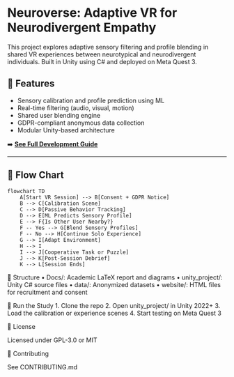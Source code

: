 # Neuroverse: Adaptive VR for Neurodivergent Empathy

This project explores adaptive sensory filtering and profile blending in shared VR experiences between neurotypical and neurodivergent individuals. Built in Unity using C# and deployed on Meta Quest 3.

## 🧠 Features

- Sensory calibration and profile prediction using ML
- Real-time filtering (audio, visual, motion)
- Shared user blending engine
- GDPR-compliant anonymous data collection
- Modular Unity-based architecture

➡️ **[See Full Development Guide](docs/DEVELOPMENT_GUIDE.md)**

---

## 🔁 Flow Chart

```mermaid
flowchart TD
    A[Start VR Session] --> B[Consent + GDPR Notice]
    B --> C[Calibration Scene]
    C --> D[Passive Behavior Tracking]
    D --> E[ML Predicts Sensory Profile]
    E --> F{Is Other User Nearby?}
    F -- Yes --> G[Blend Sensory Profiles]
    F -- No --> H[Continue Solo Experience]
    G --> I[Adapt Environment]
    H --> I
    I --> J[Cooperative Task or Puzzle]
    J --> K[Post-Session Debrief]
    K --> L[Session Ends]
```



📂 Structure
	•	Docs/: Academic LaTeX report and diagrams
	•	unity_project/: Unity C# source files
	•	data/: Anonymized datasets
	•	website/: HTML files for recruitment and consent

🧪 Run the Study
	1.	Clone the repo
	2.	Open unity_project/ in Unity 2022+
	3.	Load the calibration or experience scenes
	4.	Start testing on Meta Quest 3

📜 License

Licensed under GPL-3.0 or MIT

👥 Contributing

See CONTRIBUTING.md
